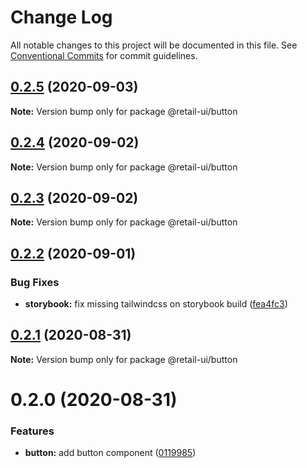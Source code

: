 # Change Log

All notable changes to this project will be documented in this file.
See [Conventional Commits](https://conventionalcommits.org) for commit guidelines.

## [0.2.5](https://github.com/sondh0127/retail-ui/compare/@retail-ui/button@0.2.4...@retail-ui/button@0.2.5) (2020-09-03)

**Note:** Version bump only for package @retail-ui/button

## [0.2.4](https://github.com/sondh0127/retail-ui/compare/@retail-ui/button@0.2.3...@retail-ui/button@0.2.4) (2020-09-02)

**Note:** Version bump only for package @retail-ui/button

## [0.2.3](https://github.com/sondh0127/retail-ui/compare/@retail-ui/button@0.2.2...@retail-ui/button@0.2.3) (2020-09-02)

**Note:** Version bump only for package @retail-ui/button

## [0.2.2](https://github.com/sondh0127/retail-ui/compare/@retail-ui/button@0.2.1...@retail-ui/button@0.2.2) (2020-09-01)

### Bug Fixes

- **storybook:** fix missing tailwindcss on storybook build ([fea4fc3](https://github.com/sondh0127/retail-ui/commit/fea4fc3d902588a32e10cf9b1cd3124d23480d78))

## [0.2.1](https://github.com/sondh0127/retail-ui/compare/@retail-ui/button@0.2.0...@retail-ui/button@0.2.1) (2020-08-31)

**Note:** Version bump only for package @retail-ui/button

# 0.2.0 (2020-08-31)

### Features

- **button:** add button component ([0119985](https://github.com/sondh0127/retail-ui/commit/011998509929987d232c7a21554ac67ca664c9bf))
